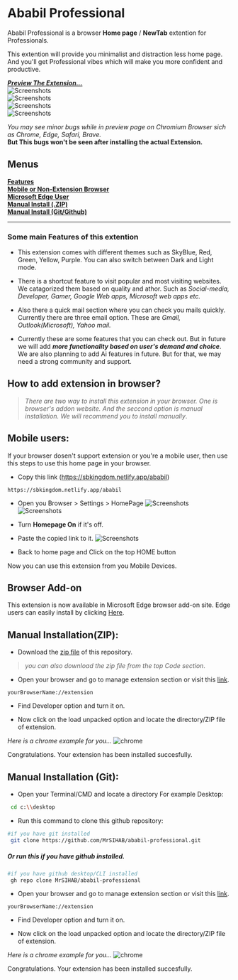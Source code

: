 
# Ababil Professional

Ababil Professional is a browser **Home page** / **NewTab** extention for Professionals.

This extention will provide you minimalist and distraction less home page. And you'll get Professional vibes which will make you more confident and productive.  

***[Preview The Extension...](https://sbkingdom.netlify.app/ababil)***   
![Screenshots](./screenshots/main.png)  
![Screenshots](./screenshots/1st.png)  
![Screenshots](./screenshots/4th.png)  
![Screenshots](./screenshots/6th.png)  

_You may see minor bugs while in preview page on Chromium Browser sich as Chrome, Edge, Safari, Brave._  
__But This bugs won't be seen after installing the actual Extension.__

## Menus
[**Features**](#some-main-features-of-this-extention)  
[**Mobile or Non-Extension Browser**](#mobile-users)  
[**Microsoft Edge User**](#browser-add-on)  
[**Manual Install (.ZIP)**](#manual-installationzip)  
[**Manual Install (Git/Github)**](#manual-installation-git)  

---

### Some main Features of this extention

- This extension comes with different themes such as SkyBlue, Red, Green, Yellow, Purple. You can also switch between Dark and Light mode.

- There is a shortcut feature to visit popular and most visiting websites. We catagorized them based on quality and athor. Such as _*Social-media, Developer, Gamer, Google Web apps, Microsoft web apps etc.*_

- Also there a quick mail section where you can check you mails quickly. Currently there are three email option. These are _Gmail, Outlook(Microsoft), Yahoo mail._

- Currently these are some features that you can check out. But in future we will add _**more functionality based on user's demand and choice**_. 
We are also planning to add Ai features in future. But for that, we may need a strong community and support.


## How to add extension in browser?

>  _There are two way to install this extension in your browser. One is browser's addon website. And the seccond option is manual installation. We will recommend you to install manually_.


## Mobile users:

If your browser dosen't support extension or you're a mobile user, then use this steps to use this home page in your browser.

- Copy this link (https://sbkingdom.netlify.app/ababil)

```copy
https://sbkingdom.netlify.app/ababil
```
- Open you Browser > Settings > HomePage
![Screenshots](./screenshots/m1.jpg)  
![Screenshots](./screenshots/m2.jpg)  

- Turn **Homepage On** if it's off.  
- Paste the copied link to it.
![Screenshots](./screenshots/m3.jpg)  
- Back to home page and Click on the top HOME button

Now you can use this extension from you Mobile Devices.

## Browser Add-on

This extension is now available in Microsoft Edge browser add-on site.
Edge users can easily install by clicking [Here](https://microsoftedge.microsoft.com/addons/detail/abbl-professional/gppedgcpmlnfphgohlcdmeejokcgipjb).





## Manual Installation(ZIP):

- Download the [zip file](https://github.com/MrSIHAB/ababil-professional/archive/refs/heads/main.zip) of this repository.

> *you can also download the zip file from the top Code section*. 

- Open your browser and go to manage extension section or visit this [link](chrome://extension).
```
yourBrowserName://extension
```

- Find Developer option and turn it on.

- Now click on the load unpacked option and locate the directory/ZIP file of extension.

*Here is a chrome example for you...*
![chrome](/screenshots/chrome.png)

Congratulations. Your extension has been installed succesfully.


## Manual Installation (Git):

- Open your Terminal/CMD and locate a directory For example Desktop:


```bash
 cd c:\\desktop
```

- Run this command to clone this github repository:

```bash
#if you have git installed
 git clone https://github.com/MrSIHAB/ababil-professional.git 
```

##### Or run this if you have github installed.

```bash
#if you have github desktop/CLI installed
 gh repo clone MrSIHAB/ababil-professional
```
- Open your browser and go to manage extension section or visit this [link](chrome://extension).
```link
yourBrowserName://extension
```

- Find Developer option and turn it on.

- Now click on the load unpacked option and locate the directory/ZIP file of extension.

*Here is a chrome example for you...*
![chrome](/screenshots/chrome.png)

Congratulations. Your extension has been installed succesfully.



